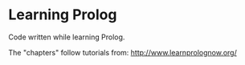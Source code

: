Learning Prolog
===============

Code written while learning Prolog.

The "chapters" follow tutorials from:
http://www.learnprolognow.org/
